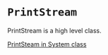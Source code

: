 # `PrintStream`

PrintStream is a high level class.
 
[PrintSteam in System class](./systemclass_out_in/SystemClass.md)